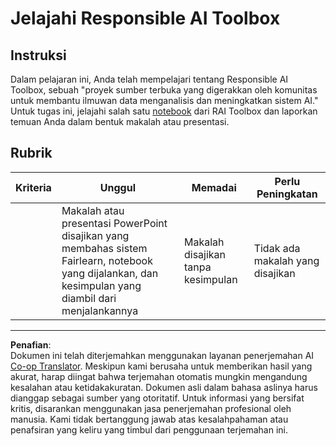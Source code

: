 <!--
CO_OP_TRANSLATOR_METADATA:
{
  "original_hash": "dbda60e7b1fe5f18974e7858eff0004e",
  "translation_date": "2025-09-05T19:34:25+00:00",
  "source_file": "1-Introduction/3-fairness/assignment.md",
  "language_code": "id"
}
-->
# Jelajahi Responsible AI Toolbox

## Instruksi

Dalam pelajaran ini, Anda telah mempelajari tentang Responsible AI Toolbox, sebuah "proyek sumber terbuka yang digerakkan oleh komunitas untuk membantu ilmuwan data menganalisis dan meningkatkan sistem AI." Untuk tugas ini, jelajahi salah satu [notebook](https://github.com/microsoft/responsible-ai-toolbox/blob/main/notebooks/responsibleaidashboard/getting-started.ipynb) dari RAI Toolbox dan laporkan temuan Anda dalam bentuk makalah atau presentasi.

## Rubrik

| Kriteria | Unggul | Memadai | Perlu Peningkatan |
| -------- | ------- | -------- | ----------------- |
|          | Makalah atau presentasi PowerPoint disajikan yang membahas sistem Fairlearn, notebook yang dijalankan, dan kesimpulan yang diambil dari menjalankannya | Makalah disajikan tanpa kesimpulan | Tidak ada makalah yang disajikan |

---

**Penafian**:  
Dokumen ini telah diterjemahkan menggunakan layanan penerjemahan AI [Co-op Translator](https://github.com/Azure/co-op-translator). Meskipun kami berusaha untuk memberikan hasil yang akurat, harap diingat bahwa terjemahan otomatis mungkin mengandung kesalahan atau ketidakakuratan. Dokumen asli dalam bahasa aslinya harus dianggap sebagai sumber yang otoritatif. Untuk informasi yang bersifat kritis, disarankan menggunakan jasa penerjemahan profesional oleh manusia. Kami tidak bertanggung jawab atas kesalahpahaman atau penafsiran yang keliru yang timbul dari penggunaan terjemahan ini.